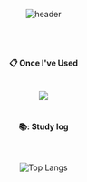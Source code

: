 <div align="center"> 

![header](https://capsule-render.vercel.app/api?type=Waving&text=JinnyKIM&fontColor=black&fontSize=40&animation=fadeIn&fontAlignY=55)

 
 <br/>
 <br/>

  

####  :clipboard: Once I've Used 

  

 <br/>

<img src="https://img.shields.io/badge/Python-3776AB?style=for-the-badge&logo=Python&logoColor=white">
<!-- <img src="https://img.shields.io/badge/JAVA-007396?style=for-the-badge&logo=Java&logoColor=white">
<img src="https://img.shields.io/badge/JavaScript-F7DF1E?style=for-the-badge&logo=JavaScript&logoColor=white">
<img src="https://img.shields.io/badge/MySQL-4479A1?style=for-the-badge&logo=MySQL&logoColor=white">
<img src="https://img.shields.io/badge/Oracle-F80000?style=for-the-badge&logo=Oracle&logoColor=white">  -->

   <br/>

   <br/>

#### 📚: Study log
 

  <br/>

![Top Langs](https://github-readme-stats.vercel.app/api/top-langs/?username=JinnyKIM93&layout=compact)
<!-- [![Notion GitHub stats](https://notion-readme-stats.vercel.app/api?name=Jinnyim&color=dark)]
</div> -->

  
